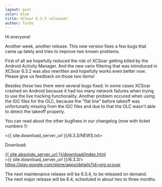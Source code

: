 ```yaml
---
layout: post
color: blue
title: XCSoar 6.3.3 released!
author: Turbo
---
```

Hi everyone!

Another week, another release. This new version fixes a few bugs that came up
lately and tries to improve two known problems.

First of all we hopefully reduced the risk of XCSoar getting killed by the
Android Activity Manager. And the new vario filtering that was introduced in
XCSoar 6.3.2 was also rewritten and hopefully works even better now. Please
give us feedback on those two items!

Besides these two there were several bugs fixed. In some cases XCSoar crashed
on Android because it had too many network failures when trying to use the
live tracking functionality. Another problem occured when using the IGC files
for the OLC, because the "flat line" before takeoff was unfortunatly missing
from the IGC files and due to that the OLC wasn't able to detect the takeoff
properly.

You can read about the other bugfixes in our changelog
(now with ticket numbers !):

  <{{ site.download_server_url }}/6.3.3/NEWS.txt>

Download:

  [{{ site.absolute_server_url }}/download/index.html](/download/index.html)  
  <{{ site.download_server_url }}/6.3.3/>  
  <https://play.google.com/store/apps/details?id=org.xcsoar>

The next maintenance release will be 6.3.4, to be released on demand.  
The next major release will be 6.4, scheduled in about two to three months.

